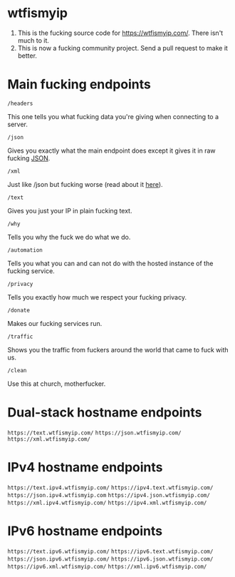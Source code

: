 # wtfismyip

1. This is the fucking source code for https://wtfismyip.com/. There isn't much to it.
2. This is now a fucking community project. Send a pull request to make it better.

# Main fucking endpoints

`/headers`

This one tells you what fucking data you're giving when connecting to a server.

`/json`

Gives you exactly what the main endpoint does except it gives it in raw fucking [JSON](https://www.json.org/json-en.html).

`/xml`

Just like /json but fucking worse (read about it [here](https://en.wikipedia.org/wiki/XML)).

`/text`

Gives you just your IP in plain fucking text.

`/why`

Tells you why the fuck we do what we do.

`/automation`

Tells you what you can and can not do with the hosted instance of the fucking service.

`/privacy`

Tells you exactly how much we respect your fucking privacy.

`/donate`

Makes our fucking services run.

`/traffic`

Shows you the traffic from fuckers around the world that came to fuck with us.

`/clean`

Use this at church, motherfucker.

# Dual-stack hostname endpoints

`https://text.wtfismyip.com/`
`https://json.wtfismyip.com/`
`https://xml.wtfismyip.com/`

# IPv4 hostname endpoints

`https://text.ipv4.wtfismyip.com/`
`https://ipv4.text.wtfismyip.com/`
`https://json.ipv4.wtfismyip.com`
`https://ipv4.json.wtfismyip.com/`
`https://xml.ipv4.wtfismyip.com/`
`https://ipv4.xml.wtfismyip.com/`

# IPv6 hostname endpoints

`https://text.ipv6.wtfismyip.com/`
`https://ipv6.text.wtfismyip.com/`
`https://json.ipv6.wtfismyip.com/`
`https://ipv6.json.wtfismyip.com/`
`https://ipv6.xml.wtfismyip.com/`
`https://xml.ipv6.wtfismyip.com/`
